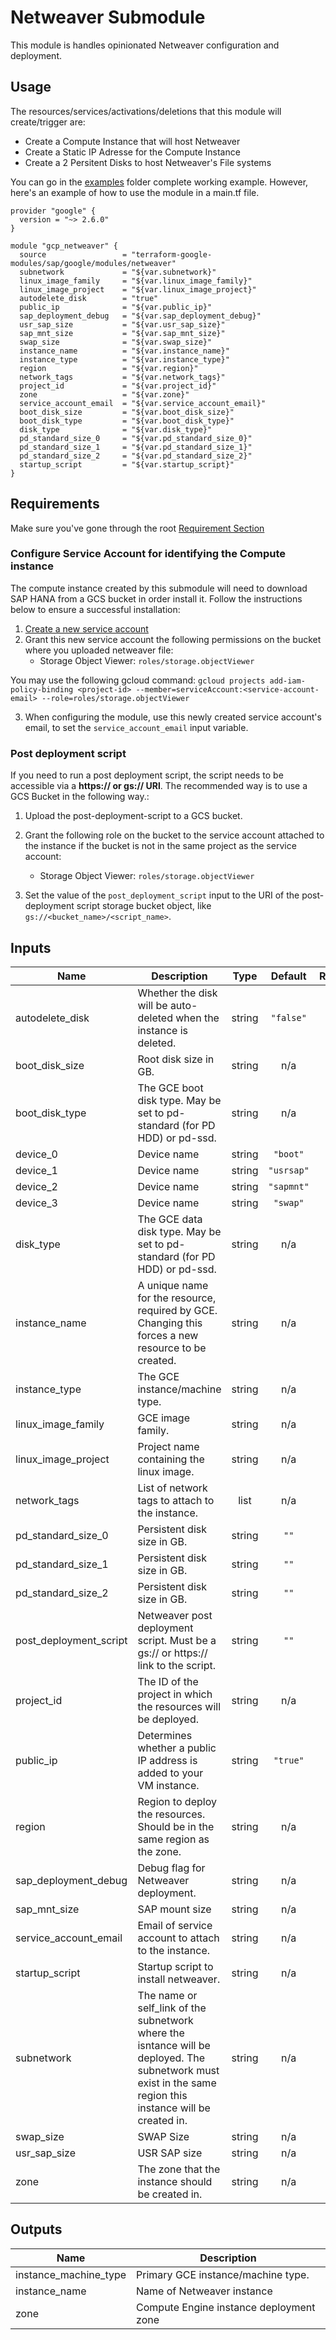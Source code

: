 
# Netweaver Submodule

This module is handles opinionated Netweaver configuration and deployment.

## Usage

The resources/services/activations/deletions that this module will create/trigger are:

- Create a Compute Instance that will host Netweaver
- Create a Static IP Adresse for the Compute Instance
- Create a 2 Persitent Disks to host Netweaver's File systems

You can go in the [examples](../../examples) folder complete working example. However, here's an example of how to use the module in a main.tf file.

```hcl
provider "google" {
  version = "~> 2.6.0"
}

module "gcp_netweaver" {
  source                 = "terraform-google-modules/sap/google/modules/netweaver"
  subnetwork             = "${var.subnetwork}"
  linux_image_family     = "${var.linux_image_family}"
  linux_image_project    = "${var.linux_image_project}"
  autodelete_disk        = "true"
  public_ip              = "${var.public_ip}"
  sap_deployment_debug   = "${var.sap_deployment_debug}"
  usr_sap_size           = "${var.usr_sap_size}"
  sap_mnt_size           = "${var.sap_mnt_size}"
  swap_size              = "${var.swap_size}"
  instance_name          = "${var.instance_name}"
  instance_type          = "${var.instance_type}"
  region                 = "${var.region}"
  network_tags           = "${var.network_tags}"
  project_id             = "${var.project_id}"
  zone                   = "${var.zone}"
  service_account_email  = "${var.service_account_email}"
  boot_disk_size         = "${var.boot_disk_size}"
  boot_disk_type         = "${var.boot_disk_type}"
  disk_type              = "${var.disk_type}"
  pd_standard_size_0     = "${var.pd_standard_size_0}"
  pd_standard_size_1     = "${var.pd_standard_size_1}"
  pd_standard_size_2     = "${var.pd_standard_size_2}"
  startup_script         = "${var.startup_script}"
}

```
## Requirements

Make sure you've gone through the root [Requirement Section](../../README.md#requirements)


### Configure Service Account for identifying the Compute instance
The compute instance created by this submodule will need to download SAP HANA from a GCS bucket in order install it. Follow the instructions below to ensure a successful installation:

 1. [Create a new service account](https://cloud.google.com/iam/docs/creating-managing-service-accounts)
 2. Grant this new service account the following permissions on the bucket where you uploaded netweaver file:
    - Storage Object Viewer: `roles/storage.objectViewer`

  You may use the following gcloud command:
  `gcloud projects add-iam-policy-binding <project-id> --member=serviceAccount:<service-account-email> --role=roles/storage.objectViewer`

3. When configuring the module, use this newly created service account's email, to set the `service_account_email` input variable.

### Post deployment script
If you need to run a post deployment script, the script needs to be accessible via a **https:// or gs:// URl**.
The recommended way is to use a GCS Bucket in the following way.:

1. Upload the post-deployment-script to a GCS bucket.
2. Grant the following role on the bucket to the service account attached to the instance if the bucket is not in the same project as the service account:
   - Storage Object Viewer: `roles/storage.objectViewer`

 3. Set the value of the `post_deployment_script` input to the URI of the post-deployment script storage bucket object, like `gs://<bucket_name>/<script_name>`.


[^]: (autogen_docs_start)

## Inputs

| Name | Description | Type | Default | Required |
|------|-------------|:----:|:-----:|:-----:|
| autodelete\_disk | Whether the disk will be auto-deleted when the instance is deleted. | string | `"false"` | no |
| boot\_disk\_size | Root disk size in GB. | string | n/a | yes |
| boot\_disk\_type | The GCE boot disk type. May be set to pd-standard (for PD HDD) or pd-ssd. | string | n/a | yes |
| device\_0 | Device name | string | `"boot"` | no |
| device\_1 | Device name | string | `"usrsap"` | no |
| device\_2 | Device name | string | `"sapmnt"` | no |
| device\_3 | Device name | string | `"swap"` | no |
| disk\_type | The GCE data disk type. May be set to pd-standard (for PD HDD) or pd-ssd. | string | n/a | yes |
| instance\_name | A unique name for the resource, required by GCE. Changing this forces a new resource to be created. | string | n/a | yes |
| instance\_type | The GCE instance/machine type. | string | n/a | yes |
| linux\_image\_family | GCE image family. | string | n/a | yes |
| linux\_image\_project | Project name containing the linux image. | string | n/a | yes |
| network\_tags | List of network tags to attach to the instance. | list | n/a | yes |
| pd\_standard\_size\_0 | Persistent disk size in GB. | string | `""` | no |
| pd\_standard\_size\_1 | Persistent disk size in GB. | string | `""` | no |
| pd\_standard\_size\_2 | Persistent disk size in GB. | string | `""` | no |
| post\_deployment\_script | Netweaver post deployment script. Must be a gs:// or https:// link to the script. | string | `""` | no |
| project\_id | The ID of the project in which the resources will be deployed. | string | n/a | yes |
| public\_ip | Determines whether a public IP address is added to your VM instance. | string | `"true"` | no |
| region | Region to deploy the resources. Should be in the same region as the zone. | string | n/a | yes |
| sap\_deployment\_debug | Debug flag for Netweaver deployment. | string | n/a | yes |
| sap\_mnt\_size | SAP mount size | string | n/a | yes |
| service\_account\_email | Email of service account to attach to the instance. | string | n/a | yes |
| startup\_script | Startup script to install netweaver. | string | n/a | yes |
| subnetwork | The name or self_link of the subnetwork where the isntance will be deployed. The subnetwork must exist in the same region this instance will be created in. | string | n/a | yes |
| swap\_size | SWAP Size | string | n/a | yes |
| usr\_sap\_size | USR SAP size | string | n/a | yes |
| zone | The zone that the instance should be created in. | string | n/a | yes |

## Outputs

| Name | Description |
|------|-------------|
| instance\_machine\_type | Primary GCE instance/machine type. |
| instance\_name | Name of Netweaver instance |
| zone | Compute Engine instance deployment zone |

[^]: (autogen_docs_end)
